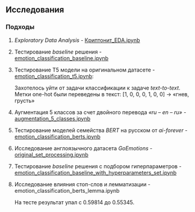 ## Исследования
### Подходы
1. *Exploratory Data Analysis* - [Криптонит_EDA.ipynb](https://github.com/itallix/fluffy-carnival/blob/main/notebooks/%D0%9A%D1%80%D0%B8%D0%BF%D1%82%D0%BE%D0%BD%D0%B8%D1%82_EDA.ipynb)

2. Тестирование *baseline* решения - [emotion_classification_baseline.ipynb](https://github.com/itallix/fluffy-carnival/blob/main/notebooks/emotion_classification_baseline.ipynb)

3. Тестирование T5 модели на оригинальном датасете - [emotion_classification_t5.ipynb](https://github.com/itallix/fluffy-carnival/blob/main/notebooks/emotion_classification_t5.ipynb):

    Захотелось уйти от задачи классификации к задаче *text-to-text*. Метки one-hot были переведены в текст: [1, 0, 0, 0, 1, 0, 0] -> «гнев, грусть»


4. Аугментация 5 классов за счет двойного перевода *«ru – en – ru»* - [augmentation_5_classes.ipynb](https://github.com/itallix/fluffy-carnival/blob/main/notebooks/augmentation_5_classes.ipynb)

5. Тестирование моделей семейства *BERT* на русском от *ai-forever* - [emotion_classification_berts.ipynb](https://github.com/itallix/fluffy-carnival/blob/main/notebooks/emotion_classification_berts.ipynb)

6. Исследование англоязычного датасета *GoEmotions* - [original_set_processing.ipynb](https://github.com/itallix/fluffy-carnival/blob/main/notebooks/original_set_processing.ipynb)
7. Тестирование *baseline* решения с подбором гиперпараметров - [emotion_classification_baseline_with_hyperparameters_set.ipynb](https://github.com/itallix/fluffy-carnival/blob/main/notebooks/emotion_classification_baseline_with_hyperparameters_set.ipynb)

8. Исследование влияния стоп-слов и лемматизации -  emotion_classification_berts_lemma.ipynb

    На тесте результат упал с 0.59814 до 0.55345.
